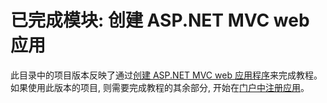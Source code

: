 # <a name="completed-module-create-an-aspnet-mvc-web-app"></a>已完成模块: 创建 ASP.NET MVC web 应用

此目录中的项目版本反映了通过[创建 ASP.NET MVC web 应用程序](https://docs.microsoft.com/graph/training/aspnet-tutorial?tutorial-step=1)来完成教程。 如果使用此版本的项目, 则需要完成教程的其余部分, 开始在[门户中注册应用](https://docs.microsoft.com/graph/training/aspnet-tutorial?tutorial-step=2)。
